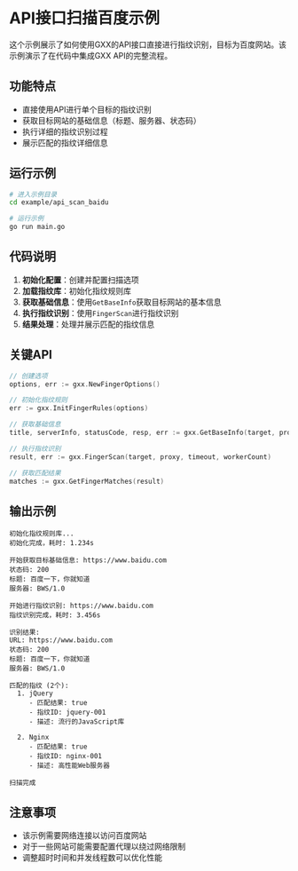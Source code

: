 # API接口扫描百度示例

这个示例展示了如何使用GXX的API接口直接进行指纹识别，目标为百度网站。该示例演示了在代码中集成GXX API的完整流程。

## 功能特点

- 直接使用API进行单个目标的指纹识别
- 获取目标网站的基础信息（标题、服务器、状态码）
- 执行详细的指纹识别过程
- 展示匹配的指纹详细信息

## 运行示例

```bash
# 进入示例目录
cd example/api_scan_baidu

# 运行示例
go run main.go
```

## 代码说明

1. **初始化配置**：创建并配置扫描选项
2. **加载指纹库**：初始化指纹规则库
3. **获取基础信息**：使用`GetBaseInfo`获取目标网站的基本信息
4. **执行指纹识别**：使用`FingerScan`进行指纹识别
5. **结果处理**：处理并展示匹配的指纹信息

## 关键API

```go
// 创建选项
options, err := gxx.NewFingerOptions()

// 初始化指纹规则
err := gxx.InitFingerRules(options)

// 获取基础信息
title, serverInfo, statusCode, resp, err := gxx.GetBaseInfo(target, proxy, timeout)

// 执行指纹识别
result, err := gxx.FingerScan(target, proxy, timeout, workerCount)

// 获取匹配结果
matches := gxx.GetFingerMatches(result)
```

## 输出示例

```
初始化指纹规则库...
初始化完成，耗时: 1.234s

开始获取目标基础信息: https://www.baidu.com
状态码: 200
标题: 百度一下，你就知道
服务器: BWS/1.0

开始进行指纹识别: https://www.baidu.com
指纹识别完成，耗时: 3.456s

识别结果:
URL: https://www.baidu.com
状态码: 200
标题: 百度一下，你就知道
服务器: BWS/1.0

匹配的指纹 (2个):
  1. jQuery
     - 匹配结果: true
     - 指纹ID: jquery-001
     - 描述: 流行的JavaScript库

  2. Nginx
     - 匹配结果: true
     - 指纹ID: nginx-001
     - 描述: 高性能Web服务器

扫描完成
```

## 注意事项

- 该示例需要网络连接以访问百度网站
- 对于一些网站可能需要配置代理以绕过网络限制
- 调整超时时间和并发线程数可以优化性能